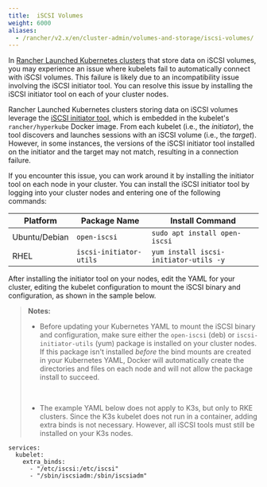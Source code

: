 ```yaml
---
title:  iSCSI Volumes
weight: 6000
aliases:
  - /rancher/v2.x/en/cluster-admin/volumes-and-storage/iscsi-volumes/
---
```


In [Rancher Launched Kubernetes clusters]({{<baseurl>}}/rancher/v2.5/en/cluster-provisioning/rke-clusters/) that store data on iSCSI volumes, you may experience an issue where kubelets fail to automatically connect with iSCSI volumes. This failure is likely due to an incompatibility issue involving the iSCSI initiator tool. You can resolve this issue by installing the iSCSI initiator tool on each of your cluster nodes.

Rancher Launched Kubernetes clusters storing data on iSCSI volumes leverage the [iSCSI initiator tool](http://www.open-iscsi.com/), which is embedded in the kubelet's `rancher/hyperkube` Docker image. From each kubelet (i.e., the _initiator_), the tool discovers and launches sessions with an iSCSI volume (i.e., the _target_). However, in some instances, the versions of the iSCSI initiator tool installed on the initiator and the target may not match, resulting in a connection failure.

If you encounter this issue, you can work around it by installing the initiator tool on each node in your cluster. You can install the iSCSI initiator tool by logging into your cluster nodes and entering one of the following commands:

| Platform      | Package Name            | Install Command                        |
| ------------- | ----------------------- | -------------------------------------- |
| Ubuntu/Debian | `open-iscsi`            | `sudo apt install open-iscsi`          |
| RHEL          | `iscsi-initiator-utils` | `yum install iscsi-initiator-utils -y` |


After installing the initiator tool on your nodes, edit the YAML for your cluster, editing the kubelet configuration to mount the iSCSI binary and configuration, as shown in the sample below.

>**Notes:**
>  
>- Before updating your Kubernetes YAML to mount the iSCSI binary and configuration, make sure either the `open-iscsi` (deb) or `iscsi-initiator-utils` (yum) package is installed on your cluster nodes. If this package isn't installed _before_ the bind mounts are created in your Kubernetes YAML, Docker will automatically create the directories and files on each node and will not allow the package install to succeed.</br>
></br>
>
>- The example YAML below does not apply to K3s, but only to RKE clusters. Since the K3s kubelet does not run in a container, adding extra binds is not necessary. However, all iSCSI tools must still be installed on your K3s nodes.

```
services:
  kubelet:
    extra_binds:
      - "/etc/iscsi:/etc/iscsi"
      - "/sbin/iscsiadm:/sbin/iscsiadm"
```
